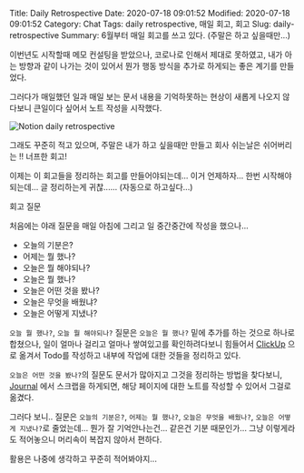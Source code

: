 Title: Daily Retrospective
Date: 2020-07-18 09:01:52
Modified: 2020-07-18 09:01:52
Category: Chat
Tags: daily retrospective, 매일 회고, 회고
Slug: daily-retrospective
Summary: 6월부터 매일 회고를 쓰고 있다. (주말은 하고 싶을때만...)

이번년도 시작할때 메모 컨설팅을 받았으나, 코로나로 인해서 제대로 못하였고, 내가 아는 방향과 같이 나가는 것이 있어서 뭔가 행동 방식을 추가로 하게되는 좋은 계기를 만들었다.

그러다가 매일했던 일과 매일 보는 문서 내용을 기억하못하는 현상이 새롭게 나오지 않다보니 큰일이다 싶어서 노트 작성을 시작했다.

![Notion daily retrospective]({static}/img/2020-07-18_daily-retrospective-1.png)

그래도 꾸준히 적고 있으며, 주말은 내가 하고 싶을때만 만들고 회사 쉬는날은 쉬어버리는 !! 너프한 회고!

이제는 이 회고들을 정리하는 회고를 만들어야되는데... 이거 언제하자... 한번 시작해야 되는데...
글 정리하는게 귀찮...... (자동으로 하고싶다...)

회고 질문

처음에는 야래 질문을 매일 아침에 그리고 일 중간중간에 작성을 했으나...

- 오늘의 기분은?
- 어제는 뭘 했나?
- 오늘은 뭘 해야되나?
- 오늘은 뭘 했나?
- 오늘은 어떤 것을 봤나?
- 오늘은 무엇을 배웠냐?
- 오늘은 어떻게 지냈나?

`오늘 뭘 했나?`, `오늘 뭘 해야되나?` 질문은 `오늘은 뭘 했나?` 밑에 추가를 하는 것으로 하나로 합쳤으나, 일이 얼마나 걸리고 얼마나 쌓여있고를 확인하려다보니 힘들어서 [ClickUp](https://clickup.com/) 으로 옮겨서 Todo를 작성하고 내부에 작업에 대한 것들을 정리하고 있다.

`오늘은 어떤 것을 봤나?`의 질문도 문서가 많아지고 그것을 정리하는 방법을 찾다보니, [Journal](https://usejournal.com) 에서 스크랩을 하게되면, 해당 페이지에 대한 노트를 작성할 수 있어서 그걸로 옮겼다.

그러다 보니.. 질문은 `오늘의 기분은?`, `어제는 뭘 했나?`, `오늘은 무엇을 배웠나?`, `오늘은 어떻게 지냈나?`로 줄었는데... 뭔가 잘 기억안나는건... 같은건 기분 때문인가...
그냥 이렇게라도 적어놓으니 머리속이 복잡지 않아서 편하다.

활용은 나중에 생각하고 꾸준히 적어봐야지...
